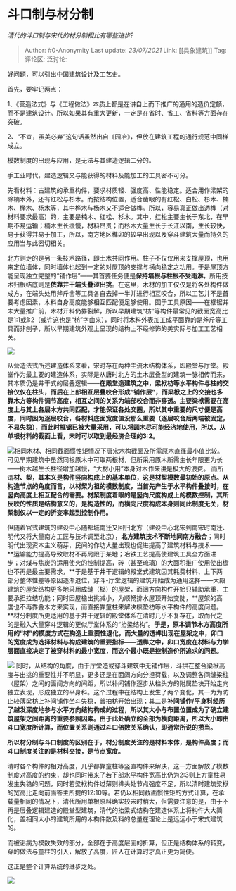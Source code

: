 # 斗口制与材分制
*清代的斗口制与宋代的材分制相比有哪些进步?*

> Author: #0-Anonymity
> Last update: *23/07/2021*
> Link: [[具象建筑]]
> Tag:
> 评论区:
> 泛讨论:

好问题，可以引出中国建筑设计及工艺史。

首先，要牢记两点：

1、《营造法式》与《工程做法》本质上都是在讲自上而下推广的通用的造价定额，而不是建筑设计。所以如果其有重大更新，一定是在省时、省工、省料等方面存在突破。

2、“不宜，虽美必弃”这句话虽然出自《园冶》，但放在建筑工程的通行规范中同样成立。

模数制度的出现与应用，是无法与其建造逻辑二分的。

手工业时代，建造逻辑又与能获得的材料及能加工的工具密不可分。

先看材料：古建筑的承重构件，要求材质轻、强度高、性能稳定。适合用作梁架的除楠木外，还有红松与杉木。而按结构位置，适合凿眼的有红松、白松、杉木、楠木、桦木、杨木等，其中桦木与杨木又不适合做榫。所以，容易真正做出透榫（对材料要求最高）的，主要是楠木、红松、杉木。其中，红松主要生长于东北，在早期不易运输；楠木生长缓慢，材料昂贵；而杉木大量生长于长江以南，生长较快，易于获得并易于加工，所以，南方地区榫卯的较早出现以及穿斗建筑大量而持久的应用当与此密切相关。

北方则走的是另一条技术路径，即土木共同作用。柱子不仅仅用来支撑屋顶，也用来定位墙体，同时墙体也起到一定的对屋顶的支撑与横向稳定之功用。于是屋顶方能呈现独立完整的“铺作层”——其首要任务便是**保持墙根与柱根不受雨淋**，所用技术归根结底则是**依靠井干端头叠涩出挑**。在这里，木材的加工仅仅是将各处构件做成方，在端头处用斧斤凿等工具各自去掉一半并进行相互咬合，所以工艺并不是首要考虑因素，木料自身高度能够相互匹配便足够使用。囿于工具原因——在框锯并未大量推广前，木材开料仍靠裂解，所以早期建筑“枋”等构件最常见的截面宽高比是1:1或1:2（或许这也是“枋”字由来），同时将木料外表加工成平面靠的是斧斤等工具而非刨子，所以早期建筑外观上呈现的结构上不经修饰的美实际与加工工艺相关。

![](https://pic4.zhimg.com/50/v2-376bb313c25a3e6cbff10adaa5dde1dc_hd.jpg?source=1940ef5c)

从营造法式所述建造体系来看，宋时存在两种主流木结构体系，即殿堂与厅堂。殿堂作为最主要的建造体系，实际是从唐时北方的土木层叠型的建筑一脉相传而来，其本质仍是井干式的层叠逻辑——**在殿堂造建筑之中，梁栿枋等水平构件与柱的交接仅仅在柱头，而后在上部相互层叠咬合形成“铺作层”，而梁栿之上的交接也多靠木方等构件调节高度，相互之间的关系为端部咬合而非穿透。主要梁栿需要在高度上与其上各层木方共同匹配，才能保证各处交圈，所以其中重要的尺寸便是高度，同时因为逐层咬合，各材料底面宽度值没那么重要（逐层咬合后两端被固定，不易失稳），而此时框锯已被大量采用，可以将圆木尽可能经济地使用，所以，从单根材料的截面上看，宋时可以取到最经济合理的3:2。**

![](https://pic1.zhimg.com/50/v2-63dbd1e35d9610618e530dc2bdc33053_hd.jpg?source=1940ef5c)相同木材、相同截面惯性矩情况下唐宋木构截面及所需原木直径最小值比较。可见早期建筑中虽然同根原木中可取两根材，但所采用原木所需生长年限更为长——树木越生长柱径增加越慢，“大材小用”本身对木作来讲是极大的浪费。 而所谓**材、栔，其本义是构件竖向构成上的基本单位，这是材栔模数最初始的原点。从构造节点的角度而言，以材栔为祖的模数制度，当首先产生于水平构件叠接时，在竖向高度上相互配合的需要。材栔制度着眼的是竖向尺度构成上的模数控制，其所反映的性质是结构意义的，是构造性的，而横向尺度构成本身则同此制度无关，材栔制仅以一定的折变率起到控制作用。**

但随着官式建筑的建设中心随都城南迁又回归北方（建设中心北宋到南宋时南迁、明代又将大量南方工匠与技术调至北京），**北方建筑技术不断地同南方融合**；同时明代出现资本主义萌芽，民间的作坊大量出现也促进提高了建筑材料与技术——**运输能力提高导致取材不再局限于某地；冶铁工艺提高使建筑工具全方面进步；对煤与焦炭的运用使火的控制提高，砖（甚至琉璃）的大面积推广使用使出檐也不再是最主要需求，**于是基于井干逻辑的殿堂式建筑因其耗费材料、上下两部分整体性差等原因逐渐退位，穿斗-厅堂逻辑的建筑开始成为通用选择——大殿建筑的屋架结构更多地采用成缝（榀）的屋架，面阔方向构件开始只辅助承重，主要承担拉结功能；同时因屋檐出挑减小，为顺畅排水屋顶开始变陡，**屋架的高度也不再靠叠木方来实现，而直接靠童柱来解决檩垫枋等水平构件的高度问题。**材分制度所更适用的基于井干逻辑的殿堂体系在清时几乎不复存在，取而代之的是融入大量穿斗逻辑的更似厅堂体系的“抬梁结构”。**于是，原本调节木方高度所用的“材”的模度方式在构造上重要性退化，而大量的透榫出现在屋架之中，卯口的宽度成为选择材料与构成建筑的重要指标——透榫之中，卯口宽度在材料与力学层面直接决定了被穿材料的最小宽度，而这个最小既是控制造价所追求的问题。**

![](https://pic1.zhimg.com/50/v2-a9a8de56df5d866fdde5cf72ba0c3db5_hd.jpg?source=1940ef5c) 同时，从结构的角度，由于厅堂造或穿斗建筑中无铺作层，斗拱在整合梁栿高度与出挑的重要性并不明显，更多还是在面阔方向分担荷载，以及调整各间缝梁柱（屋架）之间的面阔方向的间距，所以补间铺作逐步从柱头方的附属垫块开始走向独立表现，形成独立的平身科。这个过程中在结构上发生了两个变化，其一为为防止较薄梁枋上补间铺作坐斗失稳，普拍枋开始出现；其二是**补间铺作/平身科经历了越发深度地参与水平方向结构构成的过程，所以其大小与布置位置成为了确立建筑屋架之间距离的重要参照因素。由于此处确立的全部为横向距离，所以大小即由斗口宽度所计算，而位置关系则通过斗口倍数关系确认，即通常所说的攒当。**

**所以材分制与斗口制度的区别在于，材分制度关注的是材料本体，是构件高度；而斗口制度关注的是材料交接，是节点宽度。**

清时各个构件的相对高度，几乎都靠童柱等竖直构件来解决，这一方面解放了模数制度对高度的约束，却也同时带来了若下部水平构件宽高比仍为2:3则上方童柱易发生失稳的问题，同时若梁栿构件过薄则榫头处节点强度不足，所以清时建筑梁栿的宽高比走向前面答主所提的12:10等。若仍以相同截面惯性矩的方式计算，在承载量相同的情况下，清代所用单根原料确实较宋时稍大，但需要注意的是，由于不再是层叠逻辑建造的殿堂型建筑，清代的抬梁式结构在建造体系上将构件大大简化，盖相同大小的建筑所用的木构件数及料的总量在理论上是远远小于宋式建筑的。

而被诟病为模数失效的部分，全部在于高度层面的折算，但正是结构体系的转变，穿的做法与童柱的引入，解放了高度，匠人在计算时才真正更为简便。

这正是整个计算系统的进步之处。

![](https://pic2.zhimg.com/50/v2-947cacf9e16e32bdad5a8d6fea1b0861_hd.jpg?source=1940ef5c)
